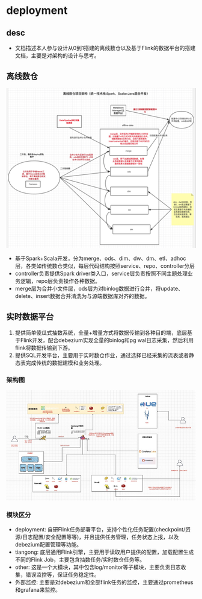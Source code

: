 # deployment

## desc
* 文档描述本人参与设计从0到1搭建的离线数仓以及基于Flink的数据平台的搭建文档，主要是对架构的设计与思考。

## 离线数仓

![](../img/离线数仓.jpg)

* 基于Spark+Scala开发，分为merge、ods、dim、dw、dm、etl、adhoc层，各类如传统数仓类似，每层代码结构按照service、repo、controller分层
* controller负责提供Spark driver类入口，service层负责按照不同主题处理业务逻辑，repo层负责操作各种数据。
* merge层为合并小文件层，ods层为对binlog数据进行合并，将update、delete、insert数据合并清洗为与源端数据库对齐的数据。

## 实时数据平台

1. 提供简单傻瓜式抽数系统，全量+增量方式将数据传输到各种目的端，底层基于Flink开发，配合debezium实现全量的binlog和pg wal日志采集，然后利用flink将数据传输到下游。
2. 提供SQL开发平台，主要用于实时数仓作业，通过选择已经采集的流表或者静态表完成传统的数据建模和业务处理。

### 架构图

![](实时数仓架构.jpg)

### 模块区分

* deployment: 自研Flink任务部署平台，支持个性化任务配置(checkpoint/资源/日志配置/安全配置等等)，并且提供任务管理，任务状态上报，以及debezium配置管理等功能。
* tiangong: 底层通用Flink引擎，主要用于读取用户提供的配置，加载配置生成不同的Flink Job，主要包含抽数任务/实时数仓任务等。
* other: 这是一个大模块，其中包含log/monitor等子模块，主要负责日志收集，错误监控等，保证任务稳定性。
* 外部监控: 主要是对debezium和全部flink任务的监控，主要通过prometheus和grafana来监控。